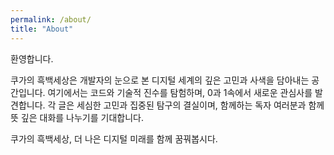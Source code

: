 ```yaml
---
permalink: /about/
title: "About"
---
```


환영합니다. 


쿠가의 흑백세상은 개발자의 눈으로 본 디지털 세계의 깊은 고민과 사색을 담아내는 공간입니다. 
여기에서는 코드와 기술적 진수를 탐험하며, 0과 1속에서 새로운 관심사를 발견합니다. 
각 글은 세심한 고민과 집중된 탐구의 결실이며, 함께하는 독자 여러분과 함께 뜻 깊은 대화를 나누기를 기대합니다. 


쿠가의 흑백세상, 더 나은 디지털 미래를 함께 꿈꿔봅시다.
